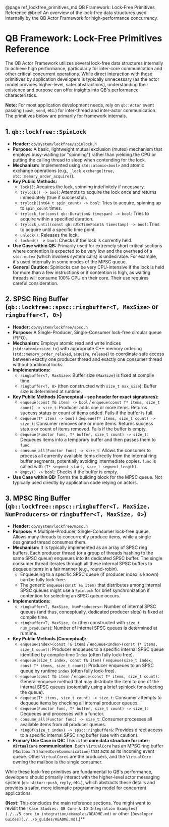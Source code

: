@page ref_lockfree_primitives_md QB Framework: Lock-Free Primitives Reference
@brief An overview of the lock-free data structures used internally by the QB Actor Framework for high-performance concurrency.

# QB Framework: Lock-Free Primitives Reference

The QB Actor Framework utilizes several lock-free data structures internally to achieve high performance, particularly for inter-core communication and other critical concurrent operations. While direct interaction with these primitives by application developers is typically unnecessary (as the actor model provides higher-level, safer abstractions), understanding their existence and purpose can offer insights into QB's performance characteristics.

**Note:** For most application development needs, rely on `qb::Actor` event passing (`push`, `send`, etc.) for inter-thread and inter-actor communication. The primitives below are primarily for framework internals.

## 1. `qb::lockfree::SpinLock`

*   **Header:** `qb/system/lockfree/spinlock.h`
*   **Purpose:** A basic, lightweight mutual exclusion (mutex) mechanism that employs busy-waiting (or "spinning") rather than yielding the CPU or putting the calling thread to sleep when contending for the lock.
*   **Mechanism:** Implemented using `std::atomic<bool>` and atomic exchange operations (e.g., `_lock.exchange(true, std::memory_order_acquire)`).
*   **Key Public Methods:**
    *   `lock()`: Acquires the lock, spinning indefinitely if necessary.
    *   `trylock() -> bool`: Attempts to acquire the lock once and returns immediately (true if successful).
    *   `trylock(int64_t spin_count) -> bool`: Tries to acquire, spinning up to `spin_count` times.
    *   `trylock_for(const qb::Duration& timespan) -> bool`: Tries to acquire within a specified duration.
    *   `trylock_until(const qb::UtcTimePoint& timestamp) -> bool`: Tries to acquire until a specific time point.
    *   `unlock()`: Releases the lock.
    *   `locked() -> bool`: Checks if the lock is currently held.
*   **Use Case within QB:** Primarily used for extremely short critical sections where contention is expected to be very low and the overhead of a `std::mutex` (which involves system calls) is undesirable. For example, it's used internally in some modes of the MPSC queue.
*   **General Caution:** Spinlocks can be very CPU-intensive if the lock is held for more than a few instructions or if contention is high, as waiting threads will consume 100% CPU on their core. Their use requires careful consideration.

## 2. SPSC Ring Buffer (`qb::lockfree::spsc::ringbuffer<T, MaxSize>` or `ringbuffer<T, 0>`)

*   **Header:** `qb/system/lockfree/spsc.h`
*   **Purpose:** A Single-Producer, Single-Consumer lock-free circular queue (FIFO).
*   **Mechanism:** Employs atomic read and write indices (`std::atomic<size_t>`) with appropriate C++ memory ordering (`std::memory_order_relaxed`, `acquire`, `release`) to coordinate safe access between exactly one producer thread and exactly one consumer thread without traditional locks.
*   **Implementations:**
    *   `ringbuffer<T, MaxSize>`: Buffer size (`MaxSize`) is fixed at compile time.
    *   `ringbuffer<T, 0>` (then constructed with `size_t max_size`): Buffer size is determined at runtime.
*   **Key Public Methods (Conceptual - see header for exact signatures):**
    *   `enqueue(const T& item) -> bool` / `enqueue(const T* items, size_t count) -> size_t`: Producer adds one or more items. Returns success status or count of items added. Fails if the buffer is full.
    *   `dequeue(T* item) -> bool` / `dequeue(T* items, size_t count) -> size_t`: Consumer removes one or more items. Returns success status or count of items removed. Fails if the buffer is empty.
    *   `dequeue(Functor func, T* buffer, size_t count) -> size_t`: Dequeues items into a temporary buffer and then passes them to `func`.
    *   `consume_all(Functor func) -> size_t`: Allows the consumer to process all currently available items directly from the internal ring buffer segments, potentially avoiding intermediate copies. `func` is called with `(T* segment_start, size_t segment_length)`.
    *   `empty() -> bool`: Checks if the buffer is empty.
*   **Use Case within QB:** Forms the building block for the MPSC queue. Not typically used directly by application code relying on actors.

## 3. MPSC Ring Buffer (`qb::lockfree::mpsc::ringbuffer<T, MaxSize, NumProducers>` or `ringbuffer<T, MaxSize, 0>`)

*   **Header:** `qb/system/lockfree/mpsc.h`
*   **Purpose:** A Multiple-Producer, Single-Consumer lock-free queue. Allows many threads to concurrently produce items, while a single designated thread consumes them.
*   **Mechanism:** It is typically implemented as an array of SPSC ring buffers. Each producer thread (or a group of threads hashing to the same SPSC queue) enqueues into its dedicated SPSC buffer. The single consumer thread iterates through all these internal SPSC buffers to dequeue items in a fair manner (e.g., round-robin).
    *   Enqueueing to a specific SPSC queue (if producer index is known) can be fully lock-free.
    *   The generic `enqueue(const T& item)` that distributes among internal SPSC queues might use a `SpinLock` for brief synchronization if contention for selecting an SPSC queue occurs.
*   **Implementations:**
    *   `ringbuffer<T, MaxSize, NumProducers>`: Number of internal SPSC queues (and thus, conceptually, dedicated producer slots) is fixed at compile time.
    *   `ringbuffer<T, MaxSize, 0>` (then constructed with `size_t num_producers`): Number of internal SPSC queues is determined at runtime.
*   **Key Public Methods (Conceptual):**
    *   `enqueue<Index>(const T& item)` / `enqueue<Index>(const T* items, size_t count)`: Producer enqueues to a specific internal SPSC queue identified by compile-time `Index` (often fully lock-free).
    *   `enqueue(size_t index, const T& item)` / `enqueue(size_t index, const T* items, size_t count)`: Producer enqueues to an SPSC queue by runtime `index` (often fully lock-free).
    *   `enqueue(const T& item)` / `enqueue(const T* items, size_t count)`: General enqueue method that may distribute the item to one of the internal SPSC queues (potentially using a brief spinlock for selecting the queue).
    *   `dequeue(T* items, size_t count) -> size_t`: Consumer attempts to dequeue items by checking all internal producer queues.
    *   `dequeue(Functor func, T* buffer, size_t count) -> size_t`: Dequeues and processes with a functor.
    *   `consume_all(Functor func) -> size_t`: Consumer processes all available items from all producer queues.
    *   `ringOf(size_t index) -> spsc::ringbuffer&`: Provides direct access to a specific internal SPSC ring buffer (use with caution).
*   **Primary Use Case in QB:** This is the **core data structure for inter-`VirtualCore` communication**. Each `VirtualCore` has an MPSC ring buffer (`Mailbox` in `SharedCoreCommunication`) that acts as its incoming event queue. Other `VirtualCore`s are the producers, and the `VirtualCore` owning the mailbox is the single consumer.

While these lock-free primitives are fundamental to QB's performance, developers should primarily interact with the higher-level actor messaging system (`qb::Actor::push`, `reply`, etc.), which abstracts these details and provides a safer, more idiomatic programming model for concurrent applications.

**(Next:** This concludes the main reference sections. You might want to revisit the `[Case Studies: QB Core & IO Integration Examples](./../5_core_io_integration/examples/README.md)` or other `[Developer Guides](./../6_guides/README.md)`.)** 